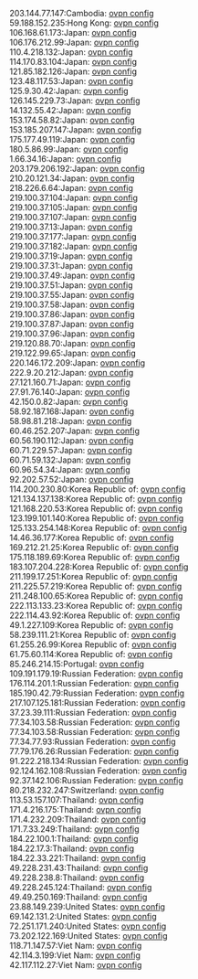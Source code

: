 203.144.77.147:Cambodia: [ovpn config](vpn/203_144_77_147.ovpn)  
59.188.152.235:Hong Kong: [ovpn config](vpn/59_188_152_235.ovpn)  
106.168.61.173:Japan: [ovpn config](vpn/106_168_61_173.ovpn)  
106.176.212.99:Japan: [ovpn config](vpn/106_176_212_99.ovpn)  
110.4.218.132:Japan: [ovpn config](vpn/110_4_218_132.ovpn)  
114.170.83.104:Japan: [ovpn config](vpn/114_170_83_104.ovpn)  
121.85.182.126:Japan: [ovpn config](vpn/121_85_182_126.ovpn)  
123.48.117.53:Japan: [ovpn config](vpn/123_48_117_53.ovpn)  
125.9.30.42:Japan: [ovpn config](vpn/125_9_30_42.ovpn)  
126.145.229.73:Japan: [ovpn config](vpn/126_145_229_73.ovpn)  
14.132.55.42:Japan: [ovpn config](vpn/14_132_55_42.ovpn)  
153.174.58.82:Japan: [ovpn config](vpn/153_174_58_82.ovpn)  
153.185.207.147:Japan: [ovpn config](vpn/153_185_207_147.ovpn)  
175.177.49.119:Japan: [ovpn config](vpn/175_177_49_119.ovpn)  
180.5.86.99:Japan: [ovpn config](vpn/180_5_86_99.ovpn)  
1.66.34.16:Japan: [ovpn config](vpn/1_66_34_16.ovpn)  
203.179.206.192:Japan: [ovpn config](vpn/203_179_206_192.ovpn)  
210.20.121.34:Japan: [ovpn config](vpn/210_20_121_34.ovpn)  
218.226.6.64:Japan: [ovpn config](vpn/218_226_6_64.ovpn)  
219.100.37.104:Japan: [ovpn config](vpn/219_100_37_104.ovpn)  
219.100.37.105:Japan: [ovpn config](vpn/219_100_37_105.ovpn)  
219.100.37.107:Japan: [ovpn config](vpn/219_100_37_107.ovpn)  
219.100.37.13:Japan: [ovpn config](vpn/219_100_37_13.ovpn)  
219.100.37.177:Japan: [ovpn config](vpn/219_100_37_177.ovpn)  
219.100.37.182:Japan: [ovpn config](vpn/219_100_37_182.ovpn)  
219.100.37.19:Japan: [ovpn config](vpn/219_100_37_19.ovpn)  
219.100.37.31:Japan: [ovpn config](vpn/219_100_37_31.ovpn)  
219.100.37.49:Japan: [ovpn config](vpn/219_100_37_49.ovpn)  
219.100.37.51:Japan: [ovpn config](vpn/219_100_37_51.ovpn)  
219.100.37.55:Japan: [ovpn config](vpn/219_100_37_55.ovpn)  
219.100.37.58:Japan: [ovpn config](vpn/219_100_37_58.ovpn)  
219.100.37.86:Japan: [ovpn config](vpn/219_100_37_86.ovpn)  
219.100.37.87:Japan: [ovpn config](vpn/219_100_37_87.ovpn)  
219.100.37.96:Japan: [ovpn config](vpn/219_100_37_96.ovpn)  
219.120.88.70:Japan: [ovpn config](vpn/219_120_88_70.ovpn)  
219.122.99.65:Japan: [ovpn config](vpn/219_122_99_65.ovpn)  
220.146.172.209:Japan: [ovpn config](vpn/220_146_172_209.ovpn)  
222.9.20.212:Japan: [ovpn config](vpn/222_9_20_212.ovpn)  
27.121.160.71:Japan: [ovpn config](vpn/27_121_160_71.ovpn)  
27.91.76.140:Japan: [ovpn config](vpn/27_91_76_140.ovpn)  
42.150.0.82:Japan: [ovpn config](vpn/42_150_0_82.ovpn)  
58.92.187.168:Japan: [ovpn config](vpn/58_92_187_168.ovpn)  
58.98.81.218:Japan: [ovpn config](vpn/58_98_81_218.ovpn)  
60.46.252.207:Japan: [ovpn config](vpn/60_46_252_207.ovpn)  
60.56.190.112:Japan: [ovpn config](vpn/60_56_190_112.ovpn)  
60.71.229.57:Japan: [ovpn config](vpn/60_71_229_57.ovpn)  
60.71.59.132:Japan: [ovpn config](vpn/60_71_59_132.ovpn)  
60.96.54.34:Japan: [ovpn config](vpn/60_96_54_34.ovpn)  
92.202.57.52:Japan: [ovpn config](vpn/92_202_57_52.ovpn)  
114.200.230.80:Korea Republic of: [ovpn config](vpn/114_200_230_80.ovpn)  
121.134.137.138:Korea Republic of: [ovpn config](vpn/121_134_137_138.ovpn)  
121.168.220.53:Korea Republic of: [ovpn config](vpn/121_168_220_53.ovpn)  
123.199.101.140:Korea Republic of: [ovpn config](vpn/123_199_101_140.ovpn)  
125.133.254.148:Korea Republic of: [ovpn config](vpn/125_133_254_148.ovpn)  
14.46.36.177:Korea Republic of: [ovpn config](vpn/14_46_36_177.ovpn)  
169.212.21.25:Korea Republic of: [ovpn config](vpn/169_212_21_25.ovpn)  
175.118.189.69:Korea Republic of: [ovpn config](vpn/175_118_189_69.ovpn)  
183.107.204.228:Korea Republic of: [ovpn config](vpn/183_107_204_228.ovpn)  
211.199.17.251:Korea Republic of: [ovpn config](vpn/211_199_17_251.ovpn)  
211.225.57.219:Korea Republic of: [ovpn config](vpn/211_225_57_219.ovpn)  
211.248.100.65:Korea Republic of: [ovpn config](vpn/211_248_100_65.ovpn)  
222.113.133.23:Korea Republic of: [ovpn config](vpn/222_113_133_23.ovpn)  
222.114.43.92:Korea Republic of: [ovpn config](vpn/222_114_43_92.ovpn)  
49.1.227.109:Korea Republic of: [ovpn config](vpn/49_1_227_109.ovpn)  
58.239.111.21:Korea Republic of: [ovpn config](vpn/58_239_111_21.ovpn)  
61.255.26.99:Korea Republic of: [ovpn config](vpn/61_255_26_99.ovpn)  
61.75.60.114:Korea Republic of: [ovpn config](vpn/61_75_60_114.ovpn)  
85.246.214.15:Portugal: [ovpn config](vpn/85_246_214_15.ovpn)  
109.191.179.19:Russian Federation: [ovpn config](vpn/109_191_179_19.ovpn)  
176.114.201.1:Russian Federation: [ovpn config](vpn/176_114_201_1.ovpn)  
185.190.42.79:Russian Federation: [ovpn config](vpn/185_190_42_79.ovpn)  
217.107.125.181:Russian Federation: [ovpn config](vpn/217_107_125_181.ovpn)  
37.23.39.111:Russian Federation: [ovpn config](vpn/37_23_39_111.ovpn)  
77.34.103.58:Russian Federation: [ovpn config](vpn/77_34_103_58.ovpn)  
77.34.103.58:Russian Federation: [ovpn config](vpn/77_34_103_58.ovpn)  
77.34.77.93:Russian Federation: [ovpn config](vpn/77_34_77_93.ovpn)  
77.79.176.26:Russian Federation: [ovpn config](vpn/77_79_176_26.ovpn)  
91.222.218.134:Russian Federation: [ovpn config](vpn/91_222_218_134.ovpn)  
92.124.162.108:Russian Federation: [ovpn config](vpn/92_124_162_108.ovpn)  
92.37.142.106:Russian Federation: [ovpn config](vpn/92_37_142_106.ovpn)  
80.218.232.247:Switzerland: [ovpn config](vpn/80_218_232_247.ovpn)  
113.53.157.107:Thailand: [ovpn config](vpn/113_53_157_107.ovpn)  
171.4.216.175:Thailand: [ovpn config](vpn/171_4_216_175.ovpn)  
171.4.232.209:Thailand: [ovpn config](vpn/171_4_232_209.ovpn)  
171.7.33.249:Thailand: [ovpn config](vpn/171_7_33_249.ovpn)  
184.22.100.1:Thailand: [ovpn config](vpn/184_22_100_1.ovpn)  
184.22.17.3:Thailand: [ovpn config](vpn/184_22_17_3.ovpn)  
184.22.33.221:Thailand: [ovpn config](vpn/184_22_33_221.ovpn)  
49.228.231.43:Thailand: [ovpn config](vpn/49_228_231_43.ovpn)  
49.228.238.8:Thailand: [ovpn config](vpn/49_228_238_8.ovpn)  
49.228.245.124:Thailand: [ovpn config](vpn/49_228_245_124.ovpn)  
49.49.250.169:Thailand: [ovpn config](vpn/49_49_250_169.ovpn)  
23.88.149.239:United States: [ovpn config](vpn/23_88_149_239.ovpn)  
69.142.131.2:United States: [ovpn config](vpn/69_142_131_2.ovpn)  
72.251.171.240:United States: [ovpn config](vpn/72_251_171_240.ovpn)  
73.202.122.169:United States: [ovpn config](vpn/73_202_122_169.ovpn)  
118.71.147.57:Viet Nam: [ovpn config](vpn/118_71_147_57.ovpn)  
42.114.3.199:Viet Nam: [ovpn config](vpn/42_114_3_199.ovpn)  
42.117.112.27:Viet Nam: [ovpn config](vpn/42_117_112_27.ovpn)  
